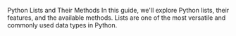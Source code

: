 Python Lists and Their Methods
In this guide, we'll explore Python lists, their features, and the available methods. Lists are one of the most versatile and commonly used data types in Python.